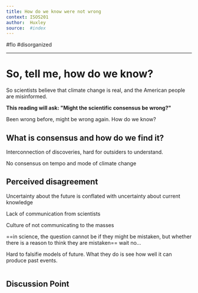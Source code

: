 ```yaml
---
title: How do we know were not wrong 
context: ISOS201
author:  Huxley
source:  #index
---
```


#flo #disorganized

---

# So, tell me, how do we know? 

So scientists believe that climate change is real, and the American people are misinformed. 

**This reading will ask: "Might the scientific consensus be wrong?"**

Been wrong before, might be wrong again. How do we know? 

## What is consensus and how do we find it?

Interconnection of discoveries, hard for outsiders to understand. 

No consensus on tempo and mode of climate change

## Perceived disagreement  

Uncertainty about the future is conflated with uncertainty about current knowledge 

Lack of communication from scientists 

Culture of not communicating to the masses 

==in science, the question cannot be if they might be mistaken, but whether there is a reason to think they are mistaken==
wait no...

Hard to falsifie models of future. What they do is see how well it can produce past events. 


```
```
## Discussion Point 
```
```


















